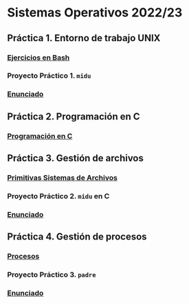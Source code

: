 # Sistemas Operativos 2022/23

## Práctica 1. Entorno de trabajo UNIX

### [Ejercicios en Bash](/Ejercicios%20en%20BASH/README.md)

### Proyecto Práctico 1. **`midu`**

### [Enunciado](/Proyectos%20Prácticos/README.md#práctica-1)

## Práctica 2. Programación en C

### [Programación en C](/Programación%20en%20C/README.md)

## Práctica 3. Gestión de archivos

### [Primitivas Sistemas de Archivos](/Primitivas%20Sistemas%20de%20Archivos/README.md)

### Proyecto Práctico 2. **`midu` en C**

### [Enunciado](/Proyectos%20Prácticos/README.md#práctica-2)

## Práctica 4. Gestión de procesos

### [Procesos](/Procesos/README.md)

### Proyecto Práctico 3. **`padre`**

### [Enunciado](/Proyectos%20Prácticos/README.md#práctica-3)